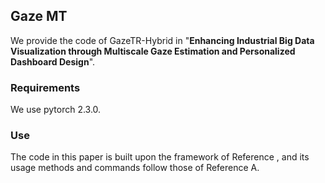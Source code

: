 ## Gaze MT

We provide the code of GazeTR-Hybrid in "**Enhancing Industrial Big Data Visualization through Multiscale Gaze Estimation and Personalized Dashboard Design**". 

### Requirements

We use pytorch 2.3.0.

### Use

The code in this paper is built upon the framework of <a herf="https://github.com/yihuacheng/GazeTR"> Reference </a> , and its usage methods and commands follow those of Reference A.
